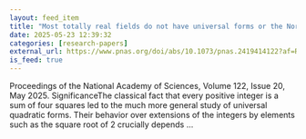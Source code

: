```yaml
---
layout: feed_item
title: "Most totally real fields do not have universal forms or the Northcott property"
date: 2025-05-23 12:39:32
categories: [research-papers]
external_url: https://www.pnas.org/doi/abs/10.1073/pnas.2419414122?af=R
is_feed: true
---
```


Proceedings of the National Academy of Sciences, Volume 122, Issue 20, May 2025. SignificanceThe classical fact that every positive integer is a sum of four squares led to the much more general study of universal quadratic forms. Their behavior over extensions of the integers by elements such as the square root of 2 crucially depends ...
